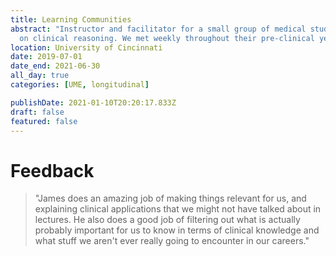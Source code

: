 ```yaml
---
title: Learning Communities
abstract: "Instructor and facilitator for a small group of medical students focused
  on clinical reasoning. We met weekly throughout their pre-clinical years to discuss diagnosis, workup, and management."
location: University of Cincinnati
date: 2019-07-01
date_end: 2021-06-30
all_day: true
categories: [UME, longitudinal]

publishDate: 2021-01-10T20:20:17.833Z
draft: false
featured: false
---
```

# Feedback
<!--StartFragment-->

> "James does an amazing job of making things relevant for us, and explaining clinical applications that we might not have talked about in lectures. He also does a good job of filtering out what is actually probably important for us to know in terms of clinical knowledge and what stuff we aren't ever really going to encounter in our careers."

<!--EndFragment-->
